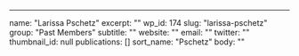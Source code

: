 ---
  name: "Larissa Pschetz"
  excerpt: ""
  wp_id: 174
  slug: "larissa-pschetz"
  group: "Past Members"
  subtitle: ""
  website: ""
  email: ""
  twitter: ""
  thumbnail_id: null
  publications: []
  sort_name: "Pschetz"
  body: ""

